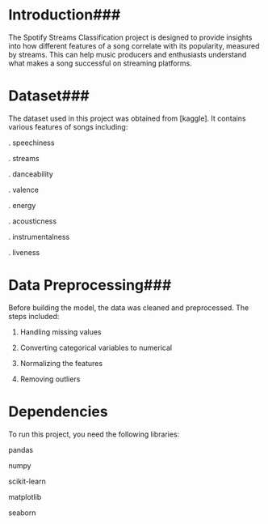 # Introduction###
The Spotify Streams Classification project is designed to provide insights into how different features of a song correlate with its popularity, measured by streams. 
This can help music producers and enthusiasts understand what makes a song successful on streaming platforms.

# Dataset###
The dataset used in this project was obtained from [kaggle]. It contains various features of songs including:

. speechiness

. streams

. danceability

. valence

. energy

. acousticness

. instrumentalness

. liveness

# Data Preprocessing###

Before building the model, the data was cleaned and preprocessed. The steps included:

1. Handling missing values

2. Converting categorical variables to numerical

3. Normalizing the features

4. Removing outliers

# Dependencies

To run this project, you need the following libraries:

pandas

numpy

scikit-learn

matplotlib

seaborn
